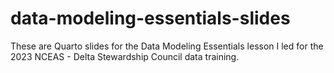 # data-modeling-essentials-slides
These are Quarto slides for the Data Modeling Essentials lesson I led for the 2023 NCEAS - Delta Stewardship Council data training. 
